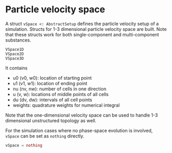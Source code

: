# Particle velocity space

A struct `vSpace <: AbstractSetup` defines the particle velocity setup of a simulation.
Structs for 1-3 dimensional particle velocity space are built. Note that these structs work for both single-component and multi-component substances.
```@docs
VSpace1D
VSpace2D
VSpace3D
```
It contains
- u0 (v0, w0): location of starting point
- u1 (v1, w1): location of ending point
- nu (nv, nw): number of cells in one direction
- u (v, w): locations of middle points of all cells
- du (dv, dw): intervals of all cell points
- weights: quadrature weights for numerical integral

Note that the one-dimensional velocity space can be used to handle 1-3 dimensional unstructured topology as well.

For the simulation cases where no phase-space evolution is involved, `vSpace` can be set as `nothing` directly.
```julia
vSpace = nothing
```